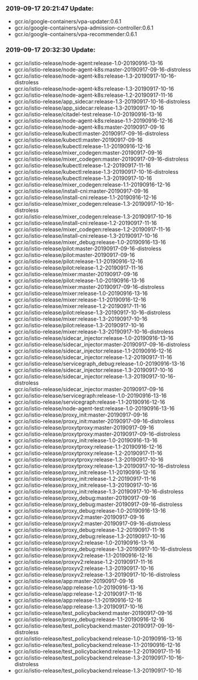 ### 2019-09-17 20:21:47 Update:

- gcr.io/google-containers/vpa-updater:0.6.1
- gcr.io/google-containers/vpa-admission-controller:0.6.1
- gcr.io/google-containers/vpa-recommender:0.6.1
### 2019-09-17 20:32:30 Update:

- gcr.io/istio-release/node-agent:release-1.0-20190916-13-16
- gcr.io/istio-release/node-agent-k8s:master-20190917-09-16-distroless
- gcr.io/istio-release/node-agent-k8s:release-1.3-20190917-10-16-distroless
- gcr.io/istio-release/node-agent-k8s:release-1.3-20190917-10-16
- gcr.io/istio-release/node-agent-k8s:release-1.2-20190917-11-16
- gcr.io/istio-release/app_sidecar:release-1.3-20190917-10-16-distroless
- gcr.io/istio-release/app_sidecar:release-1.3-20190917-10-16
- gcr.io/istio-release/citadel-test:release-1.0-20190916-13-16
- gcr.io/istio-release/node-agent-k8s:release-1.1-20190916-12-16
- gcr.io/istio-release/node-agent-k8s:master-20190917-09-16
- gcr.io/istio-release/kubectl:master-20190917-09-16-distroless
- gcr.io/istio-release/kubectl:master-20190917-09-16
- gcr.io/istio-release/kubectl:release-1.1-20190916-12-16
- gcr.io/istio-release/mixer_codegen:master-20190917-09-16
- gcr.io/istio-release/mixer_codegen:master-20190917-09-16-distroless
- gcr.io/istio-release/kubectl:release-1.2-20190917-11-16
- gcr.io/istio-release/kubectl:release-1.3-20190917-10-16-distroless
- gcr.io/istio-release/kubectl:release-1.3-20190917-10-16
- gcr.io/istio-release/mixer_codegen:release-1.1-20190916-12-16
- gcr.io/istio-release/install-cni:master-20190917-09-16
- gcr.io/istio-release/install-cni:release-1.1-20190916-12-16
- gcr.io/istio-release/mixer_codegen:release-1.3-20190917-10-16-distroless
- gcr.io/istio-release/mixer_codegen:release-1.3-20190917-10-16
- gcr.io/istio-release/install-cni:release-1.2-20190917-11-16
- gcr.io/istio-release/mixer_codegen:release-1.2-20190917-11-16
- gcr.io/istio-release/install-cni:release-1.3-20190917-10-16
- gcr.io/istio-release/mixer_debug:release-1.0-20190916-13-16
- gcr.io/istio-release/pilot:master-20190917-09-16-distroless
- gcr.io/istio-release/pilot:master-20190917-09-16
- gcr.io/istio-release/pilot:release-1.1-20190916-12-16
- gcr.io/istio-release/pilot:release-1.2-20190917-11-16
- gcr.io/istio-release/mixer:master-20190917-09-16
- gcr.io/istio-release/pilot:release-1.0-20190916-13-16
- gcr.io/istio-release/mixer:master-20190917-09-16-distroless
- gcr.io/istio-release/mixer:release-1.0-20190916-13-16
- gcr.io/istio-release/mixer:release-1.1-20190916-12-16
- gcr.io/istio-release/mixer:release-1.2-20190917-11-16
- gcr.io/istio-release/pilot:release-1.3-20190917-10-16-distroless
- gcr.io/istio-release/mixer:release-1.3-20190917-10-16
- gcr.io/istio-release/pilot:release-1.3-20190917-10-16
- gcr.io/istio-release/mixer:release-1.3-20190917-10-16-distroless
- gcr.io/istio-release/sidecar_injector:release-1.0-20190916-13-16
- gcr.io/istio-release/sidecar_injector:master-20190917-09-16-distroless
- gcr.io/istio-release/sidecar_injector:release-1.1-20190916-12-16
- gcr.io/istio-release/sidecar_injector:release-1.2-20190917-11-16
- gcr.io/istio-release/servicegraph_debug:release-1.0-20190916-13-16
- gcr.io/istio-release/sidecar_injector:release-1.3-20190917-10-16
- gcr.io/istio-release/sidecar_injector:release-1.3-20190917-10-16-distroless
- gcr.io/istio-release/sidecar_injector:master-20190917-09-16
- gcr.io/istio-release/servicegraph:release-1.0-20190916-13-16
- gcr.io/istio-release/servicegraph:release-1.1-20190916-12-16
- gcr.io/istio-release/node-agent-test:release-1.0-20190916-13-16
- gcr.io/istio-release/proxy_init:master-20190917-09-16
- gcr.io/istio-release/proxy_init:master-20190917-09-16-distroless
- gcr.io/istio-release/proxytproxy:master-20190917-09-16
- gcr.io/istio-release/proxytproxy:master-20190917-09-16-distroless
- gcr.io/istio-release/proxy_init:release-1.0-20190916-13-16
- gcr.io/istio-release/proxytproxy:release-1.1-20190916-12-16
- gcr.io/istio-release/proxytproxy:release-1.2-20190917-11-16
- gcr.io/istio-release/proxytproxy:release-1.3-20190917-10-16
- gcr.io/istio-release/proxytproxy:release-1.3-20190917-10-16-distroless
- gcr.io/istio-release/proxy_init:release-1.1-20190916-12-16
- gcr.io/istio-release/proxy_init:release-1.2-20190917-11-16
- gcr.io/istio-release/proxy_init:release-1.3-20190917-10-16
- gcr.io/istio-release/proxy_init:release-1.3-20190917-10-16-distroless
- gcr.io/istio-release/proxy_debug:master-20190917-09-16
- gcr.io/istio-release/proxy_debug:master-20190917-09-16-distroless
- gcr.io/istio-release/proxy_debug:release-1.0-20190916-13-16
- gcr.io/istio-release/proxyv2:master-20190917-09-16
- gcr.io/istio-release/proxyv2:master-20190917-09-16-distroless
- gcr.io/istio-release/proxy_debug:release-1.2-20190917-11-16
- gcr.io/istio-release/proxy_debug:release-1.3-20190917-10-16
- gcr.io/istio-release/proxyv2:release-1.0-20190916-13-16
- gcr.io/istio-release/proxy_debug:release-1.3-20190917-10-16-distroless
- gcr.io/istio-release/proxyv2:release-1.1-20190916-12-16
- gcr.io/istio-release/proxyv2:release-1.2-20190917-11-16
- gcr.io/istio-release/proxyv2:release-1.3-20190917-10-16
- gcr.io/istio-release/proxyv2:release-1.3-20190917-10-16-distroless
- gcr.io/istio-release/app:master-20190917-09-16
- gcr.io/istio-release/app:release-1.0-20190916-13-16
- gcr.io/istio-release/app:release-1.2-20190917-11-16
- gcr.io/istio-release/app:release-1.1-20190916-12-16
- gcr.io/istio-release/app:release-1.3-20190917-10-16
- gcr.io/istio-release/test_policybackend:master-20190917-09-16
- gcr.io/istio-release/proxy_debug:release-1.1-20190916-12-16
- gcr.io/istio-release/test_policybackend:master-20190917-09-16-distroless
- gcr.io/istio-release/test_policybackend:release-1.0-20190916-13-16
- gcr.io/istio-release/test_policybackend:release-1.1-20190916-12-16
- gcr.io/istio-release/test_policybackend:release-1.2-20190917-11-16
- gcr.io/istio-release/test_policybackend:release-1.3-20190917-10-16-distroless
- gcr.io/istio-release/test_policybackend:release-1.3-20190917-10-16
